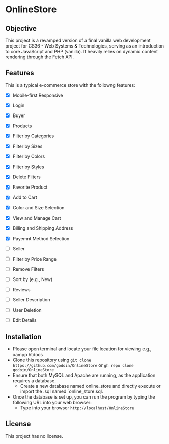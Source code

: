# OnlineStore

## Objective

This project is a revamped version of a final vanilla web development project for CS36 - Web Systems & Technologies, serving as an introduction to core JavaScript and PHP (vanilla). It heavily relies on dynamic content rendering through the Fetch API.

## Features

This is a typical e-commerce store with the followng features:

- [x] Mobile-first Responsive
- [x] Login
- [x] Buyer
- [x] Products
- [x] Filter by Categories
- [x] Filter by Sizes
- [x] Filter by Colors
- [x] Filter by Styles
- [x] Delete Filters
- [x] Favorite Product
- [x] Add to Cart
- [x] Color and Size Selection
- [x] View and Manage Cart
- [x] Billing and Shipping Address
- [x] Payemnt Method Selection

- [ ] Seller
- [ ] Filter by Price Range
- [ ] Remove Filters
- [ ] Sort by (e.g., New)
- [ ] Reviews
- [ ] Seller Description
- [ ] User Deletion
- [ ] Edit Details

## Installation

- Please open terminal and locate your file location for viewing e.g., xampp htdocs
- Clone this repository using `git clone https://github.com/godoin/OnlineStore` or `gh repo clone godoin/OnlineStore`
- Ensure that both MySQL and Apache are running, as the application requires a database.
  - Create a new database named online_store and directly execute or import the .sql named `online_store.sql.
- Once the database is set up, you can run the program by typing the following URL into your web browser:
  - Type into your browser `http://localhost/OnlineStore`

## License

This project has no license.
